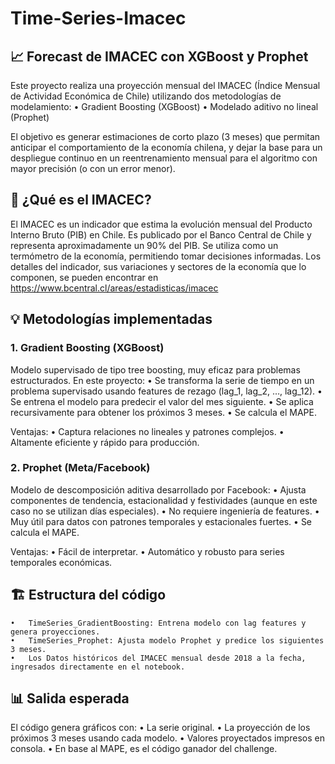 # Time-Series-Imacec

## 📈 Forecast de IMACEC con XGBoost y Prophet

Este proyecto realiza una proyección mensual del IMACEC (Índice Mensual de Actividad Económica de Chile) utilizando dos metodologías de modelamiento:
	•	Gradient Boosting (XGBoost)
	•	Modelado aditivo no lineal (Prophet)

El objetivo es generar estimaciones de corto plazo (3 meses) que permitan anticipar el comportamiento de la economía chilena, y dejar la base para un despliegue continuo en un reentrenamiento mensual para el algoritmo con mayor precisión (o con un error menor).

## 🔎 ¿Qué es el IMACEC?

El IMACEC es un indicador que estima la evolución mensual del Producto Interno Bruto (PIB) en Chile. Es publicado por el Banco Central de Chile y representa aproximadamente un 90% del PIB. Se utiliza como un termómetro de la economía, permitiendo tomar decisiones informadas.
Los detalles del indicador, sus variaciones y sectores de la economía que lo componen, se pueden encontrar en https://www.bcentral.cl/areas/estadisticas/imacec

## 💡 Metodologías implementadas

### 1. Gradient Boosting (XGBoost)

Modelo supervisado de tipo tree boosting, muy eficaz para problemas estructurados. En este proyecto:
	•	Se transforma la serie de tiempo en un problema supervisado usando features de rezago (lag_1, lag_2, …, lag_12).
	•	Se entrena el modelo para predecir el valor del mes siguiente.
	•	Se aplica recursivamente para obtener los próximos 3 meses.
 	•	Se calcula el MAPE.

Ventajas:
	•	Captura relaciones no lineales y patrones complejos.
	•	Altamente eficiente y rápido para producción.

### 2. Prophet (Meta/Facebook)

Modelo de descomposición aditiva desarrollado por Facebook:
	•	Ajusta componentes de tendencia, estacionalidad y festividades (aunque en este caso no se utilizan días especiales).
	•	No requiere ingeniería de features.
	•	Muy útil para datos con patrones temporales y estacionales fuertes.
 	•	Se calcula el MAPE.

Ventajas:
	•	Fácil de interpretar.
	•	Automático y robusto para series temporales económicas.

## 🏗️ Estructura del código
	•	TimeSeries_GradientBoosting: Entrena modelo con lag features y genera proyecciones.
	•	TimeSeries_Prophet: Ajusta modelo Prophet y predice los siguientes 3 meses.
	•	Los Datos históricos del IMACEC mensual desde 2018 a la fecha, ingresados directamente en el notebook.

 ## 📊 Salida esperada

El código genera gráficos con:
	•	La serie original.
	•	La proyección de los próximos 3 meses usando cada modelo.
	•	Valores proyectados impresos en consola.
 	•	En base al MAPE, es el código ganador del challenge.
